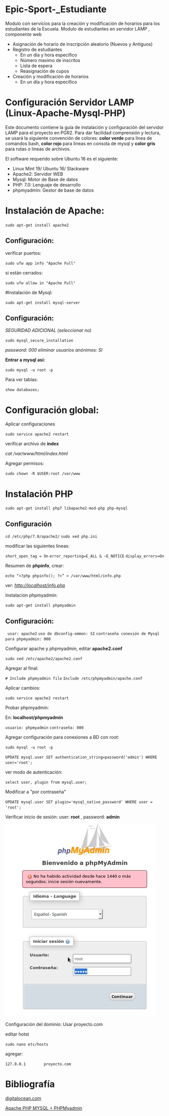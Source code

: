 # Epic-Sport-_Estudiante

Modulo con servicios para la creación y modificación de horarios para los estudiantes de la Escuela. Modulo de estudiantes en servidor LAMP , componente web 

- Asignación de horario de inscripción aleatorio (Nuevos y Antiguos)
- Registro de estudiantes
    - En un día y hora especifico    
    - Número maximo de inscritos
    - Lista de espera 
    - Reasignación de cupos
- Creación y modificación de horarios
    - En un día y hora especifico
    


# Configuración Servidor LAMP (Linux-Apache-Mysql-PHP)

Este documento contiene la guía de instalación y configuración del servidor LAMP para el proyecto en PGR2. Para dar facilidad comprensión y lectura, se usará la siguiente convención de colores: **color verde** para linea de comandos bash, **color rojo** para lineas en consola de mysql y **color gris** para rutas o lineas de archivos.

El software requerido sobre Ubuntu 16 es el siguiente:

- Linux Mint 19/ Ubuntu 16/ Slackware
- Apache2: Servidor WEB
- Mysql: Motor de Base de datos
- PHP: 7.0: Lenguaje de desarrollo
- phpmyadmin: Gestor de base de datos

# Instalación de Apache:

`sudo apt-get install apache2`

## Configuración:

verificar puertos:

`sudo ufw app info "Apache Full"`

si están cerrados:

`sudo ufw allow in "Apache Full"`

#Instalación de Mysql:

`sudo apt-get install mysql-server`

## Configuración:

*SEGURIDAD ADICIONAL (seleccionar no)*

`sudo mysql_secure_installation`

*password: 000*
*eliminar usuarios anónimos: SI*

**Entrar a mysql así:**

`sudo mysql -u root -p`

Para ver tablas:

`show databases;`

# Configuración global:

Aplicar configuraciones

`sudo service apache2 restart`

verificar archivo de **index**

*cat /var/www/html/index.html*

Agregar permisos:

`sudo chown -R $USER:root /var/www`

# Instalación PHP

`sudo apt-get install php7 libapache2-mod-php php-mysql`

## Configuración

`cd /etc/php/7.0/apache2/`
`sudo xed php.ini`

modificar las siguientes lineas:

`short_open_tag = On`
`error_reporting=E_ALL & ~E_NOTICE`
`display_errors=On`

Resumen de **phpinfo**, crear: 

`echo “<?php phpinfo(); ?>” > /var/www/html/info.php`

ver: [_http://localhost/info.php_](http://localhost/info.php)

Instalación phpmyadmin:

`sudo apt-get install phpmyadmin`

## Configuración:

` usar: apache2`
`uso de dbconfig-ommon: SI`
`contraseña conexión de Mysql para phpmyadmin: 000`

Configurar apache y phpmyadmin, editar **apache2.conf**

`sudo xed /etc/apache2/apache2.conf`

Agregar al final:

`# Include phpmyadmin file`
`Include /etc/phpmyadmin/apache.conf`

Aplicar cambios:

`sudo service apache2 restart`

Probar phpmyadmin:

En: __localhost/phpmyadmin__

`usuario: phpmyadmin`
`contraseña: 000`

Agregar configuración para conexiones a BD con root:

`sudo mysql -u root -p`

`UPDATE mysql.user SET authentication_string=password('admin') WHERE user='root';`

ver modo de autenticación:

`select user, plugin from mysql.user;`

Modificar a "por contraseña"

`UPDATE mysql.user SET plugin='mysql_native_password' WHERE user = 'root';`

Verificar inicio de sesión: user: **root** , password: **admin**

![phpmyadmin][img1]

Configuración del dominio: Usar proyecto.com

editar hotst

`sudo nano etc/hosts`

agregar:

`127.0.0.1        proyecto.com`

# Bibliografía

[digitalocean.com](https://www.digitalocean.com/community/tutorials/how-to-install-linux-apache-mysql-php-lamp-stack-on-ubuntu-16-04)

[Apache PHP MYSQL + PHPMyadmin](https://www.youtube.com/watch?v=YggXN_xJKbs)

[img1]: media/php.jpg "Ventana Login phpmyadmin"